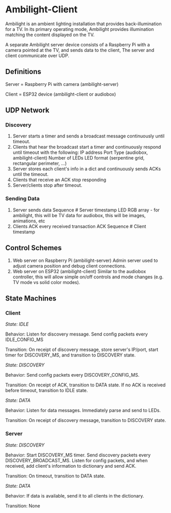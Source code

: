 # Ambilight-Client

Ambilight is an ambient lighting installation that provides back-illumination
for a TV. In its primary operating mode, Ambilight provides illumination
matching the content displayed on the TV. 

A separate Ambilight server device consists of a Raspberry Pi with a camera 
pointed at the TV, and sends data to the client, The server and client 
communicate over UDP.

## Definitions
Server = Raspberry Pi with camera (ambilight-server)

Client = ESP32 device (ambilight-client or audiobox)

## UDP Network
### Discovery
1. Server starts a timer and sends a broadcast message continuously until
timeout.
2. Clients that hear the broadcast start a timer and continuously respond until
timeout with the following:
    IP address
    Port
    Type (audiobox, ambilight-client)
    Number of LEDs
    LED format (serpentine grid, rectangular perimeter, ...)
3. Server stores each client's info in a dict and continuously sends ACKs until
the timeout.
4. Clients that receive an ACK stop responding
5. Server/clients stop after timeout.

### Sending Data
1. Server sends data
    Sequence #
    Server timestamp
    LED RGB array - for ambilight, this will be TV data
                    for audiobox, this will be images, animations, etc
2. Clients ACK every received transaction
    ACK
    Sequence #
    Client timestamp

## Control Schemes
1. Web server on Raspberry Pi (ambilight-server)
  Admin server used to adjust camera position and debug client connections.
2. Web server on ESP32 (ambilight-client)
  Similar to the audiobox controller, this will allow simple on/off controls and
  mode changes (e.g. TV mode vs solid color modes).

  ## State Machines
  ### Client
  *State: IDLE*

  Behavior: Listen for discovery message. Send config packets every 
  IDLE_CONFIG_MS
  
  Transition: On receipt of discovery message, store server's IP/port, start
  timer for DISCOVERY_MS, and transition to DISCOVERY state.

  *State: DISCOVERY*

  Behavior: Send config packets every DISCOVERY_CONFIG_MS.

  Transition: On receipt of ACK, transition to DATA state. If no ACK is
  received before timeout, transition to IDLE state.

  *State: DATA*

  Behavior: Listen for data messages. Immediately parse and send to LEDs.
  
  Transition: On receipt of discovery message, transition to DISCOVERY state.

  ### Server
  *State: DISCOVERY*

  Behavior: Start DISCOVERY_MS timer. Send discovery packets every 
  DISCOVERY_BROADCAST_MS. Listen for config packets, and when received, add 
  client's information to dictionary and send ACK.

  Transition: On timeout, transition to DATA state.

  *State: DATA*
  
  Behavior: If data is available, send it to all clients in the dictionary.

  Transition: None